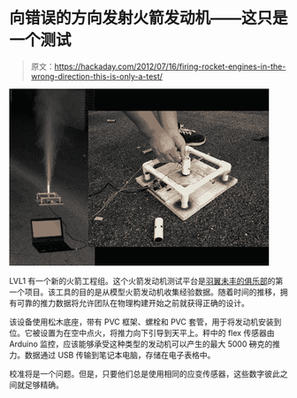 # 向错误的方向发射火箭发动机——这只是一个测试

> 原文：<https://hackaday.com/2012/07/16/firing-rocket-engines-in-the-wrong-direction-this-is-only-a-test/>

![](img/bceeee9590f86076fae82f4a2cfaeb9a.png "firing-rocket-engines-in-the-wrong-direction")

LVL1 有一个新的火箭工程组。这个火箭发动机测试平台是[羽翼未丰的俱乐部](http://hackaday.com/2012/07/15/lvl1-has-a-rocketeers-group-is-not-working-on-icbms/)的第一个项目。该工具的目的是从模型火箭发动机收集经验数据。随着时间的推移，拥有可靠的推力数据将允许团队在物理构建开始之前就获得正确的设计。

该设备使用松木底座，带有 PVC 框架、螺栓和 PVC 套管，用于将发动机安装到位。它被设置为在空中点火，将推力向下引导到天平上。秤中的 flex 传感器由 Arduino 监控，应该能够承受这种类型的发动机可以产生的最大 5000 ~~磅~~克的推力。数据通过 USB 传输到笔记本电脑，存储在电子表格中。

校准将是一个问题。但是，只要他们总是使用相同的应变传感器，这些数字彼此之间就足够精确。